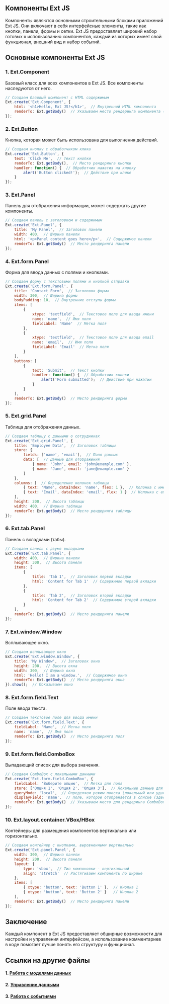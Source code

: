 ## Компоненты Ext JS

Компоненты являются основными строительными блоками приложений Ext JS. Они включают в себя интерфейсные элементы, такие как кнопки, панели, формы и сетки. Ext JS предоставляет широкий набор готовых к использованию компонентов, каждый из которых имеет свой функционал, внешний вид и набор событий.

## Основные компоненты Ext JS

### 1. Ext.Component

Базовый класс для всех компонентов в Ext JS. Все компоненты наследуются от него.

```javascript
// Создаем базовый компонент с HTML содержимым
Ext.create('Ext.Component', {
    html: '<h1>Hello, Ext JS!</h1>',  // Внутренний HTML компонента
    renderTo: Ext.getBody()  // Указываем место рендеринга компонента (в тело документа)
});
```

### 2. Ext.Button

Кнопка, которая может быть использована для выполнения действий.

```javascript
// Создаем кнопку с обработчиком клика
Ext.create('Ext.Button', {
    text: 'Click Me',  // Текст кнопки
    renderTo: Ext.getBody(),  // Место рендеринга кнопки
    handler: function() {  // Обработчик нажатия на кнопку
        alert('Button clicked!');  // Действие при клике
    }
});
```

### 3. Ext.Panel

Панель для отображения информации, может содержать другие компоненты.

```javascript
// Создаем панель с заголовком и содержимым
Ext.create('Ext.Panel', {
    title: 'My Panel',  // Заголовок панели
    width: 400,  // Ширина панели
    html: '<p>Panel content goes here</p>',  // Содержимое панели
    renderTo: Ext.getBody()  // Место рендеринга панели
});
```

### 4. Ext.form.Panel

Форма для ввода данных с полями и кнопками.

```javascript
// Создаем форму с текстовыми полями и кнопкой отправки
Ext.create('Ext.form.Panel', {
    title: 'Contact Form',  // Заголовок формы
    width: 300,  // Ширина формы
    bodyPadding: 10,  // Внутренние отступы формы
    items: [
        {
            xtype: 'textfield',  // Текстовое поле для ввода имени
            name: 'name',  // Имя поля
            fieldLabel: 'Name'  // Метка поля
        },
        {
            xtype: 'textfield',  // Текстовое поле для ввода email
            name: 'email',  // Имя поля
            fieldLabel: 'Email'  // Метка поля
        }
    ],
    buttons: [
        {
            text: 'Submit',  // Текст кнопки
            handler: function() {  // Обработчик кнопки
                alert('Form submitted');  // Действие при нажатии
            }
        }
    ],
    renderTo: Ext.getBody()  // Место рендеринга формы
});
```

### 5. Ext.grid.Panel

Таблица для отображения данных.

```javascript
// Создаем таблицу с данными о сотрудниках
Ext.create('Ext.grid.Panel', {
    title: 'Employee Data',  // Заголовок таблицы
    store: {
        fields: ['name', 'email'],  // Поля данных
        data: [  // Данные для отображения
            { name: 'John', email: 'john@example.com' },
            { name: 'Jane', email: 'jane@example.com' }
        ]
    },
    columns: [  // Определение колонок таблицы
        { text: 'Name', dataIndex: 'name', flex: 1 },  // Колонка с именем
        { text: 'Email', dataIndex: 'email', flex: 1 }  // Колонка с email
    ],
    height: 200,  // Высота таблицы
    width: 400,  // Ширина таблицы
    renderTo: Ext.getBody()  // Место рендеринга таблицы
});
```

### 6. Ext.tab.Panel

Панель с вкладками (табы).

```javascript
// Создаем панель с двумя вкладками
Ext.create('Ext.tab.Panel', {
    width: 400,  // Ширина панели
    height: 300,  // Высота панели
    items: [
        {
            title: 'Tab 1',  // Заголовок первой вкладки
            html: 'Content for Tab 1'  // Содержимое первой вкладки
        },
        {
            title: 'Tab 2',  // Заголовок второй вкладки
            html: 'Content for Tab 2'  // Содержимое второй вкладки
        }
    ],
    renderTo: Ext.getBody()  // Место рендеринга панели
});
```

### 7. Ext.window.Window

Всплывающее окно.

```javascript
// Создаем всплывающее окно
Ext.create('Ext.window.Window', {
    title: 'My Window',  // Заголовок окна
    height: 200,  // Высота окна
    width: 300,  // Ширина окна
    html: 'Hello! I am a window.',  // Содержимое окна
    renderTo: Ext.getBody()  // Место рендеринга окна
}).show();  // Показываем окно
```

### 8. Ext.form.field.Text

Поле ввода текста.

```javascript
// Создаем текстовое поле для ввода имени
Ext.create('Ext.form.field.Text', {
    fieldLabel: 'Name',  // Метка поля
    name: 'name',  // Имя поля
    renderTo: Ext.getBody()  // Место рендеринга поля
});
```

### 9. Ext.form.field.ComboBox

Выпадающий список для выбора значения.

```javascript
// Создаем ComboBox с локальными данными
Ext.create('Ext.form.field.ComboBox', {
    fieldLabel: 'Выберите опцию',  // Метка для поля
    store: ['Опция 1', 'Опция 2', 'Опция 3'],  // Локальные данные для выпадающего списка
    queryMode: 'local',  // Определяем режим поиска (локальный или удаленный)
    displayField: 'name',  // Поле, которое отображается в списке (здесь строка)
    renderTo: Ext.getBody()  // Указываем место для рендеринга ComboBox
});
```

### 10. Ext.layout.container.VBox/HBox

Контейнеры для размещения компонентов вертикально или горизонтально.

```javascript
// Создаем контейнер с кнопками, выровненными вертикально
Ext.create('Ext.panel.Panel', {
    width: 300,  // Ширина панели
    height: 200,  // Высота панели
    layout: {
        type: 'vbox',  // Тип компоновки - вертикальный
        align: 'stretch'  // Растягиваем компоненты по ширине
    },
    items: [
        { xtype: 'button', text: 'Button 1' },  // Кнопка 1
        { xtype: 'button', text: 'Button 2' }   // Кнопка 2
    ],
    renderTo: Ext.getBody()  // Место рендеринга панели
});
```

## Заключение
Каждый компонент в Ext JS предоставляет обширные возможности для настройки и управления интерфейсом, а использование комментариев в коде помогает лучше понять его структуру и функционал.

## Ссылки на другие файлы

#### 1. [Работа с моделями данных](./model.md)
#### 2. [Управление данными](./store.md)
#### 3. [Работа с событиями](./events.md)